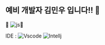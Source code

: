 ## 예비 개발자 김민우 입니다!! 👋



🔨 ![js](https://img.shields.io/badge/JavaScript-F7DF1E?style=for-the-badge&logo=JavaScript&logoColor=white)🔨

IDE : ![Vscode](https://img.shields.io/badge/Visual_Studio_Code-0078D4?style=for-the-badge&logo=visual%20studio%20code&logoColor=white) ![Intellj](https://img.shields.io/badge/IntelliJ_IDEA-000000.svg?style=for-the-badge&logo=intellij-idea&logoColor=white)
